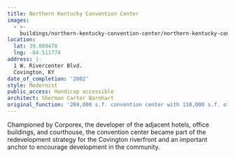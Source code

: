 ```yaml
---
title: Northern Kentucky Convention Center
images:
  - >-
    buildings/northern-kentucky-convention-center/northern-kentucky-convention-center-0_hxjo8n
location:
  lat: 39.089478
  lng: -84.511774
address: |-
  1 W. Rivercenter Blvd.
  Covington, KY
date_of_completion: '2002'
style: Modernist
public_access: Handicap accessible
architect: Sherman Carter Barnhart
original_function: '204,000 s.f. convention center with 110,000 s.f. of exhibition & meeting space'
---
```


Championed by Corporex, the developer of the adjacent hotels, office buildings, and courthouse, the convention center became part of the redevelopment strategy for the Covington riverfront and an important anchor to encourage development in the community.
